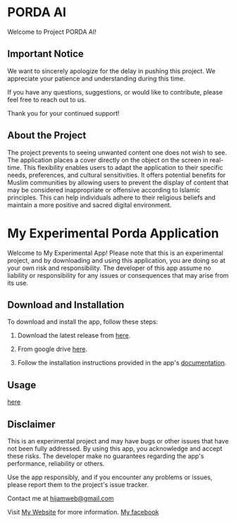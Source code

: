 # PORDA AI

Welcome to Project PORDA AI!

## Important Notice

We want to sincerely apologize for the delay in pushing this project. We appreciate your patience and understanding during this time.

If you have any questions, suggestions, or would like to contribute, please feel free to reach out to us.

Thank you for your continued support!

## About the Project

The project prevents to seeing unwanted content one does not wish to see. The application places a cover directly on the object on the screen in real-time. This flexibility enables users to adapt the application to their specific needs, preferences, and cultural sensitivities. It offers potential benefits for Muslim communities by allowing users to prevent the display of content that may be considered inappropriate or offensive according to Islamic principles. This can help individuals adhere to their religious beliefs and maintain a more positive and sacred digital environment.

# My Experimental Porda Application

Welcome to My Experimental App! Please note that this is an experimental project, and by downloading and using this application, you are doing so at your own risk and responsibility. The developer of this app assume no liability or responsibility for any issues or consequences that may arise from its use.

## Download and Installation

To download and install the app, follow these steps:

1. Download the latest release from [here](https://itholy.xyz/porda-ai).
2. From google drive [here](https://drive.google.com/file/d/16E1gq0pglEv9hx219jxx_HShFVfahbR5/view?usp=sharing).

3. Follow the installation instructions provided in the app's [documentation](https://itholy.xyz/porda-ai).

## Usage
[here](https://itholy.xyz/porda-ai)

## Disclaimer

This is an experimental project and may have bugs or other issues that have not been fully addressed. By using this app, you acknowledge and accept these risks. The developer make no guarantees regarding the app's performance, reliability or others.

Use the app responsibly, and if you encounter any problems or issues, please report them to the project's issue tracker.

Contact me at [hijamweb@gmail.com](mailto:hijamweb@gmail.com)

Visit [My Website](https://www.itholy.xyz) for more information.
[My facebook](https://facebook.com/abdullah.holy)
